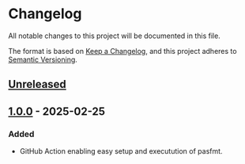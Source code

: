 # Changelog

All notable changes to this project will be documented in this file.

The format is based on [Keep a Changelog](https://keepachangelog.com/en/1.0.0/),
and this project adheres to [Semantic Versioning](https://semver.org/spec/v2.0.0.html).

## [Unreleased]

## [1.0.0] - 2025-02-25

### Added

- GitHub Action enabling easy setup and executution of pasfmt.

[Unreleased]: https://github.com/integrated-application-development/pasfmt-action/compare/v1.0.0...HEAD
[1.0.0]: https://github.com/integrated-application-development/pasfmt-action/tree/v1.0.0